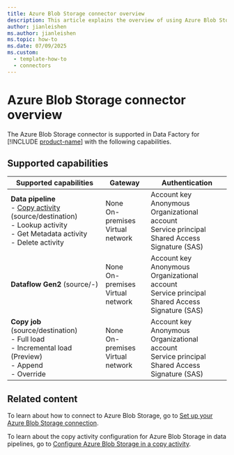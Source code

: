 ```yaml
---
title: Azure Blob Storage connector overview
description: This article explains the overview of using Azure Blob Storage.
author: jianleishen
ms.author: jianleishen
ms.topic: how-to
ms.date: 07/09/2025
ms.custom:
  - template-how-to
  - connectors
---
```


# Azure Blob Storage connector overview

The Azure Blob Storage connector is supported in Data Factory for [!INCLUDE [product-name](../includes/product-name.md)] with the following capabilities.

## Supported capabilities

| Supported capabilities                                                                 | Gateway                        | Authentication                                                                                                 |
|----------------------------------------------------------------------------------------|--------------------------------|----------------------------------------------------------------------------------------------------------------|
| **Data pipeline** <br>- [Copy activity](connector-azure-blob-storage-copy-activity.md) (source/destination)<br>- Lookup activity<br>- Get Metadata activity<br>- Delete activity| None<br> On-premises<br> Virtual network | Account key<br> Anonymous<br> Organizational account<br> Service principal<br> Shared Access Signature (SAS) |
| **Dataflow Gen2** (source/-)                                                 | None<br> On-premises<br> Virtual network | Account key<br> Anonymous<br> Organizational account<br> Service principal<br> Shared Access Signature (SAS) |
| **Copy job** (source/destination) <br>- Full load<br>- Incremental load (Preview)<br>- Append<br>- Override | None<br> On-premises<br> Virtual network | Account key<br> Anonymous<br> Organizational account<br> Service principal<br> Shared Access Signature (SAS) |


## Related content

To learn about how to connect to Azure Blob Storage, go to [Set up your Azure Blob Storage connection](connector-azure-blob-storage.md).

To learn about the copy activity configuration for Azure Blob Storage in data pipelines, go to [Configure Azure Blob Storage in a copy activity](connector-azure-blob-storage-copy-activity.md).

